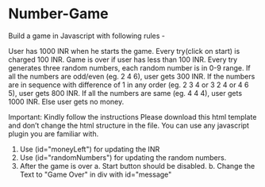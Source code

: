 # Number-Game
Build a game in Javascript with following rules -

  User has 1000 INR when he starts the game.
  Every try(click on start) is charged 100 INR.
  Game is over if user has less than 100 INR.
  Every try generates three random numbers, each random number is in 0-9 range.
  If all the numbers are odd/even (eg. 2 4 6), user gets 300 INR.
  If the numbers are in sequence with difference of 1 in any order (eg. 2 3 4 or 3 2 4 or 4 6 5), user gets 800 INR.
  If all the numbers are same (eg. 4 4 4), user gets 1000 INR.
  Else user gets no money.
  
  Important: Kindly follow the instructions
Please download this html template and don’t change the html structure in the file. You can use any javascript plugin you are familiar with.

1. Use (id="moneyLeft") for updating the INR
2. Use (id="randomNumbers") for updating the random numbers.
3. After the game is over
    a. Start button should be disabled.
    b. Change the Text to "Game Over" in div with id="message"
